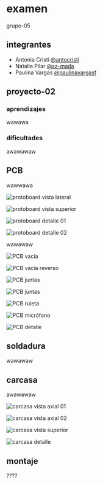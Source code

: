 # examen

grupo-05

## integrantes
  - Antonia Cristi [@antocristi](https://github.com/antocristi)
  - Natalia Pilar [@sz-mada](https://github.com/sz-mada)
  - Paulina Vargas [@paulinavargasf](https://github.com/paulinavargasf)

## proyecto-02

### aprendizajes

wawawa

### dificultades

awawawaw

## PCB

wawwawa

![protoboard vista lateral](./imagenes/protoboard/tme-grupo05-protoboard-registro02.JPG)

![protoboard vista superior](./imagenes/protoboard/tme-grupo05-protoboard-registro03.JPG)

![protoboard detalle 01](./imagenes/protoboard/tme-grupo05-protoboard-registro04.JPG)

![protoboard detalle 02](./imagenes/protoboard/tme-grupo05-protoboard-registro06.JPG)

wawawaw

![PCB vacía](./imagenes/pcb/tme-grupo05-pcb-registro01.JPG)

![PCB vacía reverso](./imagenes/pcb/tme-grupo05-pcb-registro03.JPG)

![PCB juntas](./imagenes/pcb/tme-grupo05-pcb-registro07.JPG)

![PCB juntas](./imagenes/pcb/tme-grupo05-pcb-registro08.JPG)

![PCB ruleta](./imagenes/pcb/tme-grupo05-pcb-registro04.JPG)

![PCB micrófono](./imagenes/pcb/tme-grupo05-pcb-registro10.JPG)

![PCB detalle](./imagenes/pcb/tme-grupo05-pcb-registro12.JPG)

## soldadura

wawawaw



## carcasa

awawawaw

![carcasa vista axial 01](./imagenes/carcasa/tme-grupo05-carcasa-registro01.jpg)

![carcasa vista axial 02](./imagenes/carcasa/tme-grupo05-carcasa-registro03.jpg)

![carcasa vista superior](./imagenes/carcasa/tme-grupo05-carcasa-registro04.jpg)

![carcasa detalle](./imagenes/carcasa/tme-grupo05-carcasa-registro06.jpg)

## montaje

????
